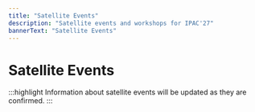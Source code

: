 ```yaml
---
title: "Satellite Events"
description: "Satellite events and workshops for IPAC'27"
bannerText: "Satellite Events"
---
```


# Satellite Events

:::highlight
Information about satellite events will be updated as they are confirmed.
:::

